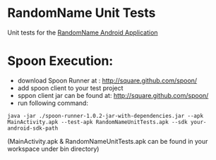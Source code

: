 RandomName Unit Tests
===================

Unit tests for the [RandomName Android Application](http://github.com/otternq/RandomName)

Spoon Execution:
====

* download Spoon Runner at : http://square.github.com/spoon/
* add spoon client to your test project 
* sppon client jar can be found at: http://square.github.com/spoon/
* run following command: 
```
java -jar ./spoon-runner-1.0.2-jar-with-dependencies.jar --apk MainActivity.apk --test-apk RandomNameUnitTests.apk --sdk your-android-sdk-path
```

(MainActivity.apk & RandomNameUnitTests.apk can be found in your workspace under bin directory) 

